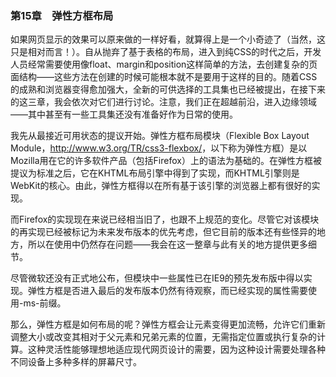 ### 第15章　弹性方框布局

如果网页显示的效果可以原来做的一样好看，就算得上是一个小奇迹了（当然，这只是相对而言！）。自从抛弃了基于表格的布局，进入到纯CSS的时代之后，开发人员经常需要使用像float、margin和position这样简单的方法，去创建复杂的页面结构——这些方法在创建的时候可能根本就不是要用于这样的目的。随着CSS的成熟和浏览器变得愈加强大，全新的可供选择的工具集也已经被提出，在接下来的这三章，我会依次对它们进行讨论。注意，我们正在超越前沿，进入边缘领域——其中甚至有一些工具集还没有准备好作为日常的使用。

我先从最接近可用状态的提议开始。弹性方框布局模块（Flexible Box Layout Module，<a class="my_markdown" href="['http://www.w3.org/TR/css3-flexbox/']">http://www.w3.org/TR/css3-flexbox/</a>，以下称为弹性方框）是以Mozilla用在它的许多软件产品（包括Firefox）上的语法为基础的。在弹性方框被提议为标准之后，它在KHTML布局引擎中得到了实现，而KHTML引擎则是WebKit的核心。由此，弹性方框得以在所有基于该引擎的浏览器上都有很好的实现。

而Firefox的实现现在来说已经相当旧了，也跟不上规范的变化。尽管它对该模块的再实现已经被标记为未来发布版本的优先考虑，但它目前的版本还有些怪异的地方，所以在使用中仍然存在问题——我会在这一整章与此有关的地方提供更多细节。

尽管微软还没有正式地公布，但模块中一些属性已在IE9的预先发布版中得以实现。弹性方框是否进入最后的发布版本仍然有待观察，而已经实现的属性需要使用-ms-前缀。

那么，弹性方框是如何布局的呢？弹性方框会让元素变得更加流畅，允许它们重新调整大小或改变其相对于父元素和兄弟元素的位置，无需指定位置或执行复杂的计算。这种灵活性能够理想地适应现代网页设计的需要，因为这种设计需要处理各种不同设备上多种多样的屏幕尺寸。

